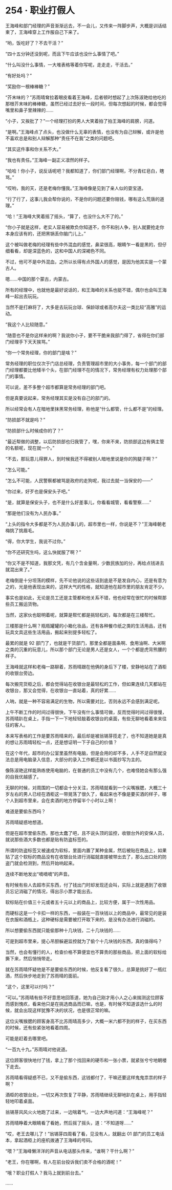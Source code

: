 # 254 · 职业打假人

王海峰和部门经理的声音渐渐远去，不一会儿，又传来一阵脚步声，大概是训话结束了，王海峰穿上工作服自己下来了。

“哟，饭吃好了？不去干活？”

“四十五分钟还没到呢，而且下午应该也没什么事情了吧。”

“什么叫没什么事情，一大堆表格等着你写呢，走走走，干活去。”

“有好处吗？”

“奖励你一根棒棒糖？”

“芥末味的？”苏雨晴耷拉着眼皮看着王海峰，后者顿时想起了上次陈淑艳给他吃的那根芥末味的棒棒糖，虽然已经过去好长一段时间，但每次想起的时候，都会觉得嘴里和鼻子里辣辣的……

“小子，又挨批了？”一个经理打扮的男人大笑着拍了拍王海峰的肩膀，问道。

“是啊。”王海峰点了点头，也没做什么无辜的表情，也没有为自己辩解，或许是他不喜欢总是和别人辩解那种“责任不在我”之类的问题吧。

“其实这件事和你关系不大。”

“我也有责任。”王海峰一副正义凛然的样子。

“哈哈！你小子，说反话呢吧？我都知道了，你们部门经理啊，不分青红皂白，瞎骂。”

“哎哟，我的天，还是老梅你懂我。”王海峰像是见到了亲人似的耍宝道。

“行了行了，这事儿我会帮你说的，不是你的问题还要你赔钱，哪有这么荒唐的道理。”

“哈！”王海峰大笑着摇了摇头，“算了，也没什么大不了的。”

“你小子就是这样，老实人容易被欺负你知道不，你不和别人争，别人就要抢走你本身应该有的，还把黑锅丢你脑门儿上。”

这个被叫做老梅的经理有些中外混血的感觉，鼻梁很高，眼睛乍一看是黑的，但仔细看看，却是深蓝色的，这和中国人的深褐色不同。

不过，他可不是中外混血，之所以长得有点外国人的感觉，是因为他其实是一个蒙古人。

嗯……中国的那个蒙古，内蒙古。

所有的经理中，也就他是最好说话的，和王海峰的关系也挺不错，偶尔也会叫王海峰一起出去玩玩。

当然不是打麻将了，大多是去玩玩台球、保龄球或者高尔夫这一类比较“高雅”的运动。

“我这个人比较随意。”

“随意也不是你这样来的啊？我说你小子，要不干脆来我部门得了，省得在你们部门经理手下天天挨骂。”

“你一个常务经理，你的部门是啥？”

常务经理的职位仅次于门店总经理，负责管理超市里的大小事务，每一个部门的部门经理都要比他矮半个头，在部门经理不在的情况下，常务经理有权力处理那个部门的事情。

可以说，差不多整个超市都算是常务经理的部门吧。

但是真要说起来，常务经理其实是没有自己的部门的。

所以经常会有人在暗地里抹黑常务经理，称他是“什么都管，什么都不是”的经理。

“防损部不就是吗？”

“防损部什么时候成你的了？”

“最近帮做的调整，以后防损部也归我管了，嘿，你来不来，防损部这边有俩主管的名额呢，现在就一个。”

“不去，那玩意儿得罪人，到时候我还不得被别人暗地里说是你的狗腿子啊？”

“怎么可能。”

“怎么不可能，人民警察都被骂是政府的走狗呢，我过去就一当保安的——”

“你过来，好歹也是保安头子吧。”

“是，就算是保安头子，也不是什么好差事儿，你看看城管，看看警察……”

“那是他们没有为人民办事。”

“上头的指令大多都是不为人民办事儿的，超市里也一样，你说是不？”王海峰朝老梅挑了挑眉毛。

“得，你大学生，我说不过你。”

“你不还研究生吗，这么快就服了啊？”

“你又不是不知道，我那文凭，有几个含金量啊，少数民族加的分，再给点钱进去就混出来了。”

老梅倒是十分坦荡的模样，先不论他说的这些话到底是不是发自内心，还是有意为之的，光是他表现出来的，这样大气的性格，就知道他在超市里的朋友肯定不少。

事实也是如此，无论是员工还是主管都和他关系不错，他也经常在很忙的时候帮那些员工搬运货物。

当然，这家伙也聪明着呢，就算是帮忙都是挑轻松的，每次都是在三楼帮忙。

三楼那是什么啊？瓶瓶罐罐的小箱化妆品，还有各种餐巾纸之类的生活用品，还有玩具文具这些生活用品，搬起来别提多轻松了。

最累的就是 92 部门了，也就是干货部门，那里全都是面条啊、食用油啊、大米啊之类的沉重的玩意儿，所以那个部门无论是男人还是女人，一个个都是虎背熊腰的样子。

王海峰就这样和老梅一路聊着，苏雨晴跟在他俩的身后下了楼，安静地站在了酒柜的收银台旁边。

每次搬完货柜之后，都会觉得站在收银台是最轻松的工作，但如果连续几天都站在收银台，那又会觉得，在收银台一直站着，真的好累……

人呐，就是一种不容易满足的生物，所以需要对比，否则永远不会感到满足呢。

上午不断工作的时间过得很快，下午没有什么事情可做，反而觉得时间过得很慢，苏雨晴趴在桌上，手指一下一下地轻轻敲着收银台的桌面，有些无聊地看着来来往往的客人。

本来写表格的工作是要苏雨晴来的，最后却是被翁锡芽揽走了，也不知道她是是真的想让苏雨晴轻松一点，还是想证明一下子自己的价值？

在这个年代，超市的办公室里虽然有电脑，但是会用的却不多，人手不足自然就没法总是用电脑录入信息，大部分的录入工作都还是以书面抄写为主的。

像陈淑艳这样能熟练使用电脑的，在普通的员工中没有几个，也难怪她会有那么强的自我优越感了。

无聊的时候，对周围的一切都会十分关注，苏雨晴就看到一个尖嘴猴腮，大概三十岁左右的男人已经在酒柜这一带晃荡了很久了，看起来也不像是要买酒的样子，哪个人到超市里来，会在卖酒的地方停留半个小时以上啊！

难道是要偷东西吗？

苏雨晴疑惑地想道。

但是在超市里偷东西，那也太蠢了吧，且不说头顶的监控，收银台外的安保人员，就说那些酒大多数也都是贴有防盗标签的。

所谓的防盗标签又被速成为软标，里面内置了某种金属，然后被贴在商品上，如果贴了这个软标的商品没有在收银台处进行消磁就直接被带出去了，那么出口处的防盗门就会检测到，然后开始响起来。

连续不断地发出“嘀嘀嘀”的声音。

有时候有些人去超市买东西，付了钱出门时却发现还会叫，实际上就是遇到了收银员忘记消磁了的情况，得出示小票才能出去。

软标贴在价值三十元或者五十元以上的商品上，比较方便，属于一次性用品。

而硬标这是一个卡扣一样的东西，一般装在一百块钱以上的商品中，最常见的是装在衣服和酒瓶上，这种硬标是需要被打开取下来的，是没有办法进行消磁的。

所以想要偷东西就只能偷那种十几块钱，二十几块钱的……

可是到超市里来，提心吊胆躲避监控就为了偷个十几块钱的东西，真的值得吗？

当然，也会有懂行的人，检查价格不算便宜也不算贵的那些商品，把上面的软标给撕下来，然后悄悄带走。

就在苏雨晴怀疑他是不是要偷东西的时候，他反复看了很久，总算是挑好了一瓶红酒，然后快步地走到了苏雨晴的面前。

“这个，这里可以付吗？”

“可以。”苏雨晴有些不好意思地回答道，她为自己刚才用小人之心来揣测这位顾客而感到愧疚，看来他只是在挑选商品而已嘛，也是，有时候不知道该选什么的时候，就会出现这样犹豫不决的状况，也是很正常的嘛。

这位尖嘴猴腮的顾客身高不比苏雨晴高多少，大概一米六都不到的样子，在买东西的时候，还有些紧张地看着四周。

可能是赶着去哪里吧。

“一百九十九。”苏雨晴对他说道。

这位顾客很快地付了钱，拿上了那个找回来的硬币和一张小票，就紧张兮兮地朝楼下走去。

苏雨晴看得疑惑不已，又不是偷东西，这钱都付了，干嘛还要这样鬼鬼祟祟的样子啊？

酒柜的收银台处，一切又再次恢复了平静，苏雨晴继续无聊地趴在桌上，用手指轻轻地叩着桌面。

翁锡芽风风火火地跑了过来，一边喘着气，一边大声地问道：“王海峰呢？”

苏雨晴睁着大眼睛看了看她，然后摇了摇头，道：“不知道呀……”

“哎，老王去哪儿了！”翁锡芽四周看了看，见没有人，就翻出 01 部门的员工电话本，拿起酒柜上的座机拨通了王海峰的号码。

“喂？”王海峰懒洋洋的声音从电话那头传来，“谁啊？干什么啊？”

“老王，你在哪啊，有人在前台投诉我们卖不合格的酒呢！”

“哦？职业打假人？我马上就到前台去。”

……
